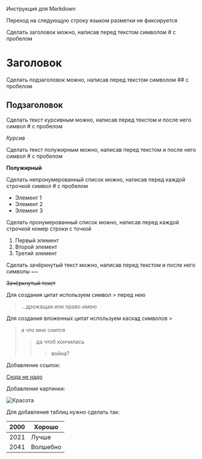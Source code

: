 Инструкция для Markdown

Переход на следующую строку языком разметки не фиксируется

Сделать заголовок можно, написав перед текстом символом # с пробелом

# Заголовок

Сделать подзаголовок можно, написав перед текстом символом ## с пробелом

## Подзаголовок

Сделать текст курсивным можно, написав перед текстом и после него символ # с пробелом

*Курсив*

Сделать текст полужирным можно, написав перед текстом и после него символ # с пробелом

**Полужирный**

Сделать непронумерованный список можно, написав перед каждой строчкой символ # с пробелом

* Элемент 1
* Элемент 2
* Элемент 3

Сделать пронумерованный список можно, написав перед каждой строчкой номер строки с точкой

1. Первый элемент
2. Второй элемент
3. Третий элемент

Сделать зачёркнутый текст можно, написав перед текстом и после него символы ~~

~~Зачёркнутый текст~~

Для создания цитат используем символ > перед нею

> ...дрожащая или право имею 

Для создания вложенных цитат используем каскад символов >

> а что мне снится
>> да чтоб кончилась
>>> война?

Добавление ссылок:

[Сюда не надо](https://vk.com)

Добавление картинки:

![Красота](/горигора.jpg "Мунку-Сардык")

Для добавления таблиц нужно сделать так:

|2000 | Хорошо|
|---|---|
|2021 | Лучше|
|2041 | Волшебно|